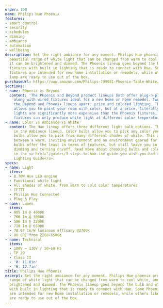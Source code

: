 ```yaml
---
order: 100
name: Philips Hue Phoenix
features:
- smart_control
- security
- schedules
- dimming
- ambiance
- automation
- wellbeing
description: Set the right ambiance for any moment. Philips Hue phoenix produces a
  beautiful range of white light that can be changed from warm to cool white, and
  it can be brightened and dimmed. The Phoenix lineup goes beyond the bulb and offers
  fixtures with built in lighting that is ready to connect with Hue. Some Phoenix
  fixtures are intended for new home installation or remodels, while others like this
  lamp are ready to use out of the box.
purchaseUrl: https://www.amazon.com/Philips-799981-Phoenix-Table-White/dp/B00W1KYAZ8?tag=meethue-20
sections:
- name: Phoenix vs Beyond
  content: 'The Phoenix and Beyond product lineups both offer plug-n-play table lamps
    along with wired fixtures ideal for a new home or home remodel. Two things set
    the Beyond and Phoenix linups apart: price and colored lighting. The Beyond lineup
    allows you to paint your room with color, but at a price, literally. The Beyond
    lights are significantly more expensive than the Phoenix fixtures, but the Phoenix
    fixtures can only produce white light at different color temperatures.'
- name: Color vs Ambiance vs White
  content: The Hue lineup offers three different light bulb options. This lamp falls
    in the Ambiance lineup. Color bulbs allow you to pick any color you want. Ambiance
    bulbs allow you to pick from many different shades of white. This allows flexibilty
    between a warm, inviting environment and an environment geared for focus. White
    bulbs offer the least in terms of features, but still leave you in control for
    dimming and turning on/off. Read more about choosing bulbs and color temperature
    in the <a href="/guides/3-steps-to-hue-the-guide-you-wish-you-had-read-first/">Hue
    Lighting Guide</a>.
specs:
- name: Light
  items:
  - 8.70W Hue LED engine
  - Functional white light
  - All shades of white, from warm to cold color temperatures
  - IFTTT
  - Philips Hue Connected
  - Plug & Play
- name: Lumen
  items:
  - 905 Im @ 4000K
  - 768 Im @ 3000K
  - 506 Im @ 2200K
  - 710 Im @ 6500K
  - 78.97 Im/W luminous efficacy @2700K
  - 80 CRI from 2200-6500K
- name: Technical
  items:
  - 100V – 130V / 50-60 Hz
  - IP 20
  - Class II
  - 'Ø: 11.8in'
  - 'H: 12.7in'
title: Philips Hue Phoenix
excerpt: Set the right ambiance for any moment. Philips Hue phoenix produces a beautiful
  range of white light that can be changed from warm to cool white, and it can be
  brightened and dimmed. The Phoenix lineup goes beyond the bulb and offers fixtures
  with built in lighting that is ready to connect with Hue. Some Phoenix fixtures
  are intended for new home installation or remodels, while others like this lamp
  are ready to use out of the box.
---
```

